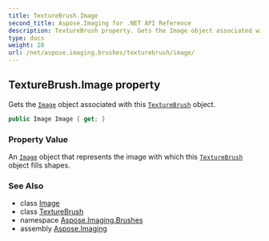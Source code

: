 ```yaml
---
title: TextureBrush.Image
second_title: Aspose.Imaging for .NET API Reference
description: TextureBrush property. Gets the Image object associated with this TextureBrush object
type: docs
weight: 20
url: /net/aspose.imaging.brushes/texturebrush/image/
---
```

## TextureBrush.Image property

Gets the [`Image`](../../../aspose.imaging/image/) object associated with this [`TextureBrush`](../) object.

```csharp
public Image Image { get; }
```

### Property Value

An [`Image`](../../../aspose.imaging/image/) object that represents the image with which this [`TextureBrush`](../) object fills shapes.

### See Also

* class [Image](../../../aspose.imaging/image/)
* class [TextureBrush](../)
* namespace [Aspose.Imaging.Brushes](../../texturebrush/)
* assembly [Aspose.Imaging](../../../)


